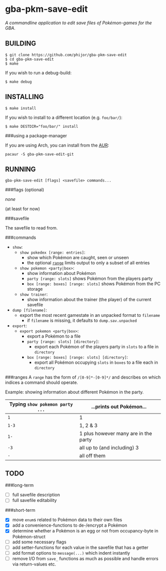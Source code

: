 gba-pkm-save-edit
=================

*A commandline application to edit save files of Pokémon-games for the GBA.*

BUILDING
--------

    $ git clone https://github.com/phijor/gba-pkm-save-edit
    $ cd gba-pkm-save-edit
    $ make

If you wish to run a debug-build:

    $ make debug

INSTALLING
----------

    $ make install

If you wish to install to a different location (e.g. `foo/bar/`):

    $ make DESTDIR="foo/bar/" install

###using a package-manager

If you are using Arch, you can install from the [AUR](https://aur.archlinux.org/packages/gba-pkm-save-edit-git/):

    pacaur -S gba-pkm-save-edit-git

RUNNING
-------

    gba-pkm-save-edit [flags] <savefile> commands...

###flags (optional)

*none*

(at least for now)

###savefile

The savefile to read from.

###commands

* `show`:
    * `show pokedex [range: entries]`:
        * show which Pokémon are caught, seen or unseen
        * the optional [`range`](#ranges) limits output to only a subset of all entries
    * `show pokemon <party|box>`:
        * show information about Pokémon
        * `party [range: slots]` shows Pokémon from the players party
        * `box [range: boxes] [range: slots]` shows Pokémon from the PC storage
    * `show trainer`:
        * show information about the trainer (the player) of the current
            savefile
* `dump [filename]`:
    * export the most recent gamestate in an unpacked format to `filename`
        * if `filename` is missing, it defaults to `dump.sav.unpacked`
* `export`:
    * `export pokemon <party|box>`:
        * export a Pokémon to a file
        * `party [range: slots] [directory]`:
            * export each Pokémon of the players party in `slots` to a file in
                `directory`
        * `box [range: boxes] [range: slots] [directory]`:
            * export all Pokémon occupying `slots` in `boxes` to a file each in
                `directory`

###<a name="ranges">ranges</a>
A `range` has the form of `/[0-9]*-[0-9]*/` and describes on which indices
a command should operate.

Example: showing information about different Pokémon in the party.

Typing `show pokemon party ...` | ...prints out Pokémon...
--------------------------------|-------------------------
`1`                             | 1
`1-3`                           | 1, 2 & 3
`1-`                            | 1 plus however many are in the party
`-3`                            | all up to (and including) 3
`-`                             | all off them

TODO
----

###long-term
- [ ] full savefile description
- [ ] full savefile editability

###short-term
- [x] move `enum`s related to Pokémon data to their own files
- [x] add a convenience-functions to de-/encrypt a Pokémon
- [x] determine whether a Pokémon is an egg or not from occupancy-byte in
    Pokémon-struct
- [ ] add some necessary flags
- [ ] add setter-functions for each value in the savefile that has a getter
- [ ] add format options to `message(...)` which indent instantly
- [ ] remove I/O from `save_` functions as much as possible and handle errors
    via return-values etc.
